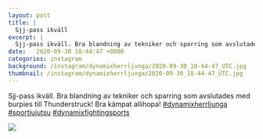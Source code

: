 ```yaml
---
layout: post
title: |
  Sjj-pass ikväll
excerpt: |
  Sjj-pass ikväll. Bra blandning av tekniker och sparring som avslutades med burpies till Thunderstruck! Bra kämpat allihopa!   
date:   2020-09-30 18:44:47 +0000
categories: instagram
background: /instagram/dynamixherrljunga/2020-09-30_18-44-47_UTC.jpg
thumbnail: /instagram/dynamixherrljunga/2020-09-30_18-44-47_UTC.jpg
---
```

Sjj-pass ikväll. Bra blandning av tekniker och sparring som avslutades med burpies till Thunderstruck! Bra kämpat allihopa! [#dynamixherrljunga](https://www.instagram.com/explore/tags/dynamixherrljunga/) [#sportjujutsu](https://www.instagram.com/explore/tags/sportjujutsu/) [#dynamixfightingsports](https://www.instagram.com/explore/tags/dynamixfightingsports/)



<img src='/www-dynamix-herrljunga/instagram/dynamixherrljunga/2020-09-30_18-44-47_UTC.jpg' class='img-fluid' />
